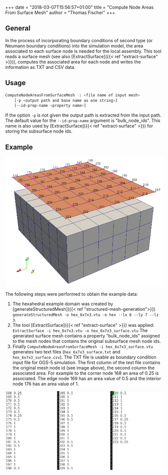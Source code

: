 +++
date = "2018-03-07T15:56:57+01:00"
title = "Compute Node Areas From Surface Mesh"
author = "Thomas Fischer"
+++

## General

In the process of incorporating boundary conditions of second type (or Neumann boundary conditions) into the simulation model, the area associated to each surface node is needed for the local assembly. This tool reads a surface mesh (see also [ExtractSurface]({{< ref "extract-surface" >}})), computes the associated area for each node and writes the information as TXT and CSV data.

## Usage

```bash
ComputeNodeAreasFromSurfaceMesh -i <file name of input mesh>
    [-p <output path and base name as one string>]
    [--id-prop-name <property name>]
```

If the option `-p` is not given the output path is extracted from the input path. The default value for the `--id-prop-name` argument is "bulk_node_ids". This name is also used by [ExtractSurface]({{< ref "extract-surface" >}}) for storing the subsurface node ids.

## Example

![Input data](ExampleComputeSurfaceNodeAreasFromSurfaceMesh.png)

The following steps were performed to obtain the example data:

 1. The hexahedral example domain was created by [generateStructuredMesh]({{< ref "structured-mesh-generation">}}) `generateStructuredMesh -o hex_6x7x3.vtu -e hex --lx 6 --ly 7 --lz 3`.
 2. The tool [ExtractSurface]({{< ref "extract-surface" >}}) was applied:
 `ExtractSurface -i hex_6x7x3.vtu -o hex_6x7x3_surface.vtu`
  The generated surface mesh contains a property "bulk_node_ids" assigned to the mesh nodes that contains the original subsurface mesh node ids.
 3. Finally `ComputeNodeAreasFromSurfaceMesh -i hex_6x7x3_surface.vtu` generates two text files (`hex_6x7x3_surface.txt` and `hex_6x7x3_surface.csv`). The TXT file is usable as boundary condition input file for OGS-5 simulation. The first column of the text file contains the original mesh node id (see image above), the second column the associated area. For example to the corner node 168 an area of 0.25 is associated. The edge node 169 has an area value of 0.5 and the interior node 176 has an area value of 1.

![Result data](ExampleComputeSurfaceNodeAreasFromSurfaceMesh-Result.png)
